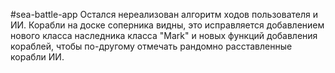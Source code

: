#sea-battle-app
Остался нереализован алгоритм ходов пользователя и ИИ.
Корабли на доске соперника видны, это исправляется добавлением нового класса наследника класса "Mark" и новых функций добавления кораблей, чтобы по-другому отмечать рандомно расставленные корабли ИИ.